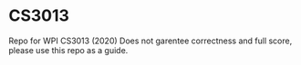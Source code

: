 # CS3013
Repo for WPI CS3013 (2020)
Does not garentee correctness and full score, please use this repo as a guide.
